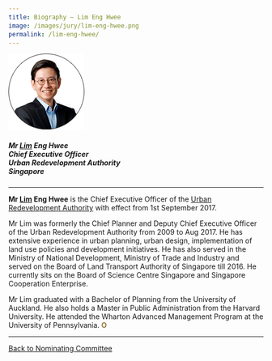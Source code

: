 ```yaml
---
title: Biography — Lim Eng Hwee
image: /images/jury/lim-eng-hwee.png
permalink: /lim-eng-hwee/
---
```


<div style="width:150px"><img src="/images/jury/lim-eng-hwee.png" alt="Lim Eng Hwee" /></div>

##### **Mr <u>Lim</u> Eng Hwee** <br> Chief Executive Officer <br> Urban Redevelopment Authority <br> Singapore

---

**Mr <u>Lim</u> Eng Hwee** is the Chief Executive Officer of the [Urban Redevelopment Authority](/organiser/ura/) with effect from 1st September 2017. 

Mr Lim was formerly the Chief Planner and Deputy Chief Executive Officer of the Urban Redevelopment Authority from 2009 to Aug 2017. He has extensive experience in urban planning, urban design, implementation of land use policies and development initiatives. He has also served in the Ministry of National Development, Ministry of Trade and Industry and served on the Board of Land Transport Authority of Singapore till 2016. He currently sits on the Board of Science Centre Singapore and Singapore Cooperation Enterprise. 

Mr Lim graduated with a Bachelor of Planning from the University of Auckland. He also holds a Master in Public Administration from the Harvard University. He attended the Wharton Advanced Management Program at the University of Pennsylvania. **<font color="#967942">O</font>**

---

[Back to Nominating Committee](/nominating-committee/)
